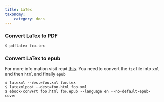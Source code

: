 ```yaml
---
title: LaTex
taxonomy:
    category: docs
---
```


### Convert LaTex to PDF

```
$ pdflatex foo.tex
```

### Convert LaTex to epub

For more information visit read [this](https://tex.stackexchange.com/a/41402). You need to convert the `tex` file into `xml` and then `html` and finally `epub`:

```
$ latexml --dest=foo.xml foo.tex
$ latexmlpost --dest=foo.html foo.xml
$ ebook-convert foo.html foo.epub --language en --no-default-epub-cover
```
